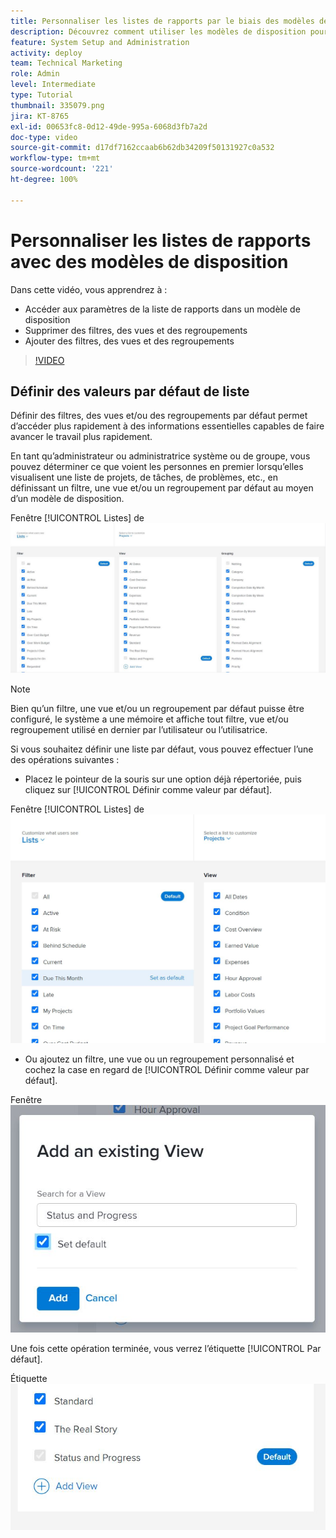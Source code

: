 ```yaml
---
title: Personnaliser les listes de rapports par le biais des modèles de disposition
description: Découvrez comment utiliser les modèles de disposition pour ajouter et supprimer des filtres, des vues et des groupes provenant des listes de rapports.
feature: System Setup and Administration
activity: deploy
team: Technical Marketing
role: Admin
level: Intermediate
type: Tutorial
thumbnail: 335079.png
jira: KT-8765
exl-id: 00653fc8-0d12-49de-995a-6068d3fb7a2d
doc-type: video
source-git-commit: d17df7162ccaab6b62db34209f50131927c0a532
workflow-type: tm+mt
source-wordcount: '221'
ht-degree: 100%

---
```


# Personnaliser les listes de rapports avec des modèles de disposition

Dans cette vidéo, vous apprendrez à :

* Accéder aux paramètres de la liste de rapports dans un modèle de disposition
* Supprimer des filtres, des vues et des regroupements
* Ajouter des filtres, des vues et des regroupements

>[!VIDEO](https://video.tv.adobe.com/v/335079/?quality=12&learn=on&enablevpops)

## Définir des valeurs par défaut de liste

Définir des filtres, des vues et/ou des regroupements par défaut permet d’accéder plus rapidement à des informations essentielles capables de faire avancer le travail plus rapidement.

En tant qu’administrateur ou administratrice système ou de groupe, vous pouvez déterminer ce que voient les personnes en premier lorsqu’elles visualisent une liste de projets, de tâches, de problèmes, etc., en définissant un filtre, une vue et/ou un regroupement par défaut au moyen d’un modèle de disposition.

Fenêtre [!UICONTROL Listes] de ![modèles de disposition](assets/admin-fund-layout-template-default-lists-1-1.JPG)

>[!NOTE]
>
>Bien qu’un filtre, une vue et/ou un regroupement par défaut puisse être configuré, le système a une mémoire et affiche tout filtre, vue et/ou regroupement utilisé en dernier par l’utilisateur ou l’utilisatrice.


Si vous souhaitez définir une liste par défaut, vous pouvez effectuer l’une des opérations suivantes :

* Placez le pointeur de la souris sur une option déjà répertoriée, puis cliquez sur [!UICONTROL Définir comme valeur par défaut].

Fenêtre [!UICONTROL Listes] de ![modèles de disposition avec [!UICONTROL Définir comme valeur par défaut] visible](assets/admin-fund-layout-template-default-lists-1-2.JPG)

* Ou ajoutez un filtre, une vue ou un regroupement personnalisé et cochez la case en regard de [!UICONTROL Définir comme valeur par défaut].

Fenêtre ![[!UICONTROL Ajouter une vue existante]](assets/admin-fund-layout-template-default-lists-1-3.JPG)

Une fois cette opération terminée, vous verrez l’étiquette [!UICONTROL Par défaut].

Étiquette ![[!UICONTROL Par défaut] en regard de l’option de liste](assets/admin-fund-layout-template-default-lists-1-4.JPG)
